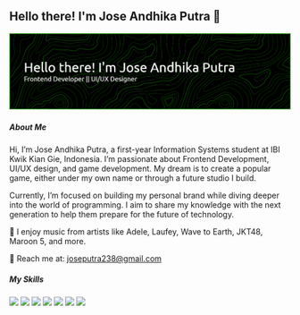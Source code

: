 ## Hello there! I'm Jose Andhika Putra 👋

![Jose Andhika Putra](img/github-header-banner.png)

<!--
**JoseAndhika28/JoseAndhika28** is a ✨ _special_ ✨ repository because its `README.md` (this file) appears on your GitHub profile.

Here are some ideas to get you started:

- 🔭 I’m currently working on ...
- 🌱 I’m currently learning ...
- 👯 I’m looking to collaborate on ...
- 🤔 I’m looking for help with ...
- 💬 Ask me about ...
- 📫 How to reach me: ...
- 😄 Pronouns: ...
- ⚡ Fun fact: ...
-->

##### About Me

Hi, I’m Jose Andhika Putra, a first-year Information Systems student at IBI Kwik Kian Gie, Indonesia.
I’m passionate about Frontend Development, UI/UX design, and game development.
My dream is to create a popular game, either under my own name or through a future studio I build.

Currently, I’m focused on building my personal brand while diving deeper into the world of programming.
I aim to share my knowledge with the next generation to help them prepare for the future of technology.

🎵 I enjoy music from artists like Adele, Laufey, Wave to Earth, JKT48, Maroon 5, and more.

📩 Reach me at: joseputra238@gmail.com

##### My Skills

<img src="https://img.shields.io/badge/HTML5-E34F26?style=for-the-badge&logo=html5&logoColor=white" /> <img src="https://img.shields.io/badge/CSS3-1572B6?style=for-the-badge&logo=css3&logoColor=white" /> <img src="https://img.shields.io/badge/JavaScript-323330?style=for-the-badge&logo=javascript&logoColor=F7DF1E" /> <img src="https://img.shields.io/badge/next%20js-000000?style=for-the-badge&logo=nextdotjs&logoColor=white"/> <img src="https://img.shields.io/badge/Tailwind_CSS-38B2AC?style=for-the-badge&logo=tailwind-css&logoColor=white"/> <img src="https://img.shields.io/badge/Figma-F24E1E?style=for-the-badge&logo=figma&logoColor=white"/> <img src="https://img.shields.io/badge/Canva-%2300C4CC.svg?&style=for-the-badge&logo=Canva&logoColor=white"/>

